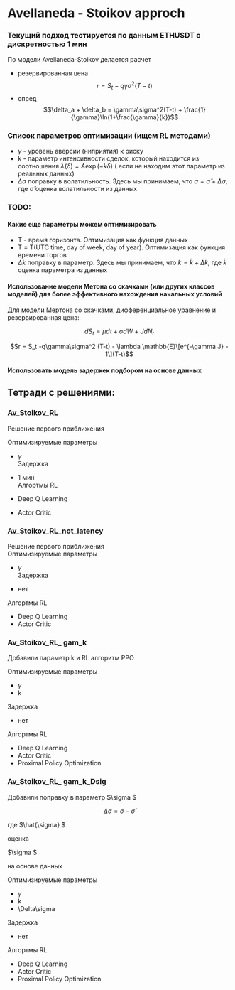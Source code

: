 # Avellaneda - Stoikov approch
### Текущий подход тестируется по данным ETHUSDT с дискретностью 1 мин


По модели Avellaneda-Stoikov делается расчет 
- резервированная цена
$$r = S_t -q\gamma\sigma^2(T-t)$$
- спред
$$\delta_a + \delta_b = \gamma\sigma^2(T-t) + \frac{1}{\gamma}\ln(1+\frac{\gamma}{k})$$

### Список параметров оптимизации (ищем RL методами)
- $\gamma$ - уровень аверсии (ниприятия) к риску
- k - параметр интенсивности сделок, который находится из соотношения $\lambda(\delta) = A\exp(-k\delta)$ ( если не находим этот параметр из реальных данных)
- $\Delta\sigma$ поправку в волатильность. Здесь мы принимаем, что $\sigma = \hat\sigma + \Delta\sigma$, где $\hat\sigma$ оценка волатильности из данных

### TODO:

#### Какие еще параметры можем оптимизировать
- T - время горизонта. Оптимизация как функция данных
- T = T(UTC time, day of week, day of year). Оптимизация как функция времени торгов
- $\Delta k$ поправку в параметр. Здесь мы принимаем, что $k = \hat{k} + \Delta k$, где $\hat{k}$ оценка параметра из данных

#### Использование модели Метона со скачками (или других классов моделей) для более эффективного нахождения начальных условий
Для модели Мертона со скачками, дифференциальное уравнение и резервированная цена:

$$ dS_t = \mu dt +\sigma dW +JdN_t$$

$$r = S_t -q\gamma\sigma^2 (T-t) - \lambda \mathbb{E}\[e^{-\gamma J} - 1\](T-t)$$

#### Использовать модель задержек подбором на основе данных

## Тетради с решениями:  
### Av_Stoikov_RL
Решение первого приближения  

Оптимизируемые параметры  

- $\gamma$  
Задержка

- 1 мин  
Алгортмы RL
 
- Deep Q Learning  
- Actor Critic

### Av_Stoikov_RL_not_latency  
Решение первого приближения  
Оптимизируемые параметры     
- $\gamma$   
Задержка

- нет
  
Алгортмы RL

- Deep Q Learning  
- Actor Critic

### Av_Stoikov_RL_ gam_k 
Добавили параметр k и RL алгоритм PPO  

Оптимизируемые параметры    

- $\gamma$
- k
  
Задержка

- нет
  
Алгортмы RL

- Deep Q Learning   
- Actor Critic
- Proximal Policy Optimization

### Av_Stoikov_RL_ gam_k_Dsig 
Добавили поправку в параметр $\sigma $

$$ \Delta\sigma = \sigma - \hat{\sigma} $$

где 
$\hat{\sigma} $ 

оценка 

$\sigma $ 

на основе данных

Оптимизируемые параметры    

- $\gamma$
- k
- \Delta\sigma
  
Задержка

- нет
  
Алгортмы RL

- Deep Q Learning   
- Actor Critic
- Proximal Policy Optimization
